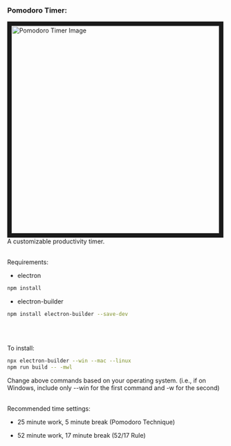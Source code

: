 <h3 align="left">Pomodoro Timer:</h3>
<p align="left">
  <img src="https://drive.google.com/uc?export=view&id=1pIMeJzLQ5UL9v56cHhkKb-NtagEVshFq" alt="Pomodoro Timer Image" width="480" height=auto border="10" /><BR CLEAR=ALL />
  A customizable productivity timer.
  </p
  <br /><br />
Requirements:

- electron
```bash
npm install
```
- electron-builder
```bash
npm install electron-builder --save-dev
```
<br /><br />

To install:
```bash
npx electron-builder --win --mac --linux
npm run build -- -mwl
```
Change above commands based on your operating system. (i.e., if on Windows, include only --win for the first command and -w for the second) <br /> <br />

Recommended time settings:

- 25 minute work, 5 minute break (Pomodoro Technique)

- 52 minute work, 17 minute break (52/17 Rule)
